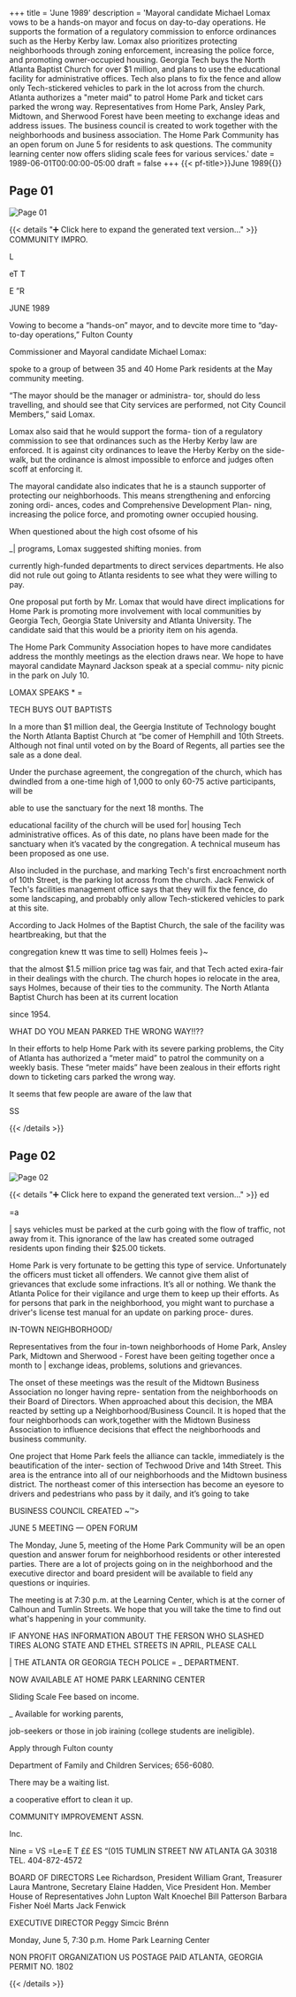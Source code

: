 +++
title = 'June 1989'
description = 'Mayoral candidate Michael Lomax vows to be a hands-on mayor and focus on day-to-day operations. He supports the formation of a regulatory commission to enforce ordinances such as the Herby Kerby law. Lomax also prioritizes protecting neighborhoods through zoning enforcement, increasing the police force, and promoting owner-occupied housing. Georgia Tech buys the North Atlanta Baptist Church for over $1 million, and plans to use the educational facility for administrative offices. Tech also plans to fix the fence and allow only Tech-stickered vehicles to park in the lot across from the church. Atlanta authorizes a "meter maid" to patrol Home Park and ticket cars parked the wrong way. Representatives from Home Park, Ansley Park, Midtown, and Sherwood Forest have been meeting to exchange ideas and address issues. The business council is created to work together with the neighborhoods and business association. The Home Park Community has an open forum on June 5 for residents to ask questions. The community learning center now offers sliding scale fees for various services.'
date = 1989-06-01T00:00:00-05:00
draft = false
+++
{{< pf-title>}}June 1989{{</pf-title>}}


## Page 01

![Page 01](/hpcia-newsletter-archive/1989-06_01.jpg)

{{< details "➕ Click here to expand the generated text version..." >}}
COMMUNITY IMPRO.

L

eT T

E ”R

JUNE 1989

Vowing to become a “hands-on” mayor, and to devcite
more time to “day-to-day operations,” Fulton County

Commissioner and Mayoral candidate Michael Lomax:

spoke to a group of between 35 and 40 Home Park
residents at the May community meeting.

“The mayor should be the manager or administra-
tor, should do less travelling, and should see that City
services are performed, not City Council Members,”
said Lomax.

Lomax also said that he would support the forma-
tion of a regulatory commission to see that ordinances
such as the Herby Kerby law are enforced. It is against
city ordinances to leave the Herby Kerby on the side-
walk, but the ordinance is almost impossible to enforce
and judges often scoff at enforcing it.

The mayoral candidate also indicates that he is a
staunch supporter of protecting our neighborhoods.
This means strengthening and enforcing zoning ordi-
ances, codes and Comprehensive Development Plan-
ning, increasing the police force, and promoting owner
occupied housing.

When questioned about the high cost ofsome of his

_| programs, Lomax suggested shifting monies. from

currently high-funded departments to direct services
departments. He also did not rule out going to Atlanta
residents to see what they were willing to pay.

One proposal put forth by Mr. Lomax that would
have direct implications for Home Park is promoting
more involvement with local communities by Georgia
Tech, Georgia State University and Atlanta University.
The candidate said that this would be a priority item on
his agenda.

The Home Park Community Association hopes to
have more candidates address the monthly meetings
as the election draws near. We hope to have mayoral
candidate Maynard Jackson speak at a special commu-
nity picnic in the park on July 10.

LOMAX SPEAKS * =

TECH BUYS OUT BAPTISTS

In a more than $1 million deal, the Geergia Institute of
Technology bought the North Atlanta Baptist Church at
“be comer of Hemphill and 10th Streets. Although not
final until voted on by the Board of Regents, all parties
see the sale as a done deal.

Under the purchase agreement, the congregation
of the church, which has dwindled from a one-time
high of 1,000 to only 60-75 active participants, will be

able to use the sanctuary for the next 18 months. The

educational facility of the church will be used for|
housing Tech administrative offices. As of this date, no
plans have been made for the sanctuary when it’s
vacated by the congregation. A technical museum has
been proposed as one use.

Also included in the purchase, and marking Tech's
first encroachment north of 10th Street, is the parking
lot across from the church. Jack Fenwick of Tech's
facilities management office says that they will fix the
fence, do some landscaping, and probably only allow
Tech-stickered vehicles to park at this site.

According to Jack Holmes of the Baptist Church, the
sale of the facility was heartbreaking, but that the

congregation knew tt was time to sell) Holmes feeis }~

that the almost $1.5 million price tag was fair, and that
Tech acted exira-fair in their dealings with the church.
The church hopes io relocate in the area, says Holmes,
because of their ties to the community. The North
Atlanta Baptist Church has been at its current location

since 1954.

WHAT DO YOU MEAN PARKED THE
WRONG WAY!!??

In their efforts to help Home Park with its severe
parking problems, the City of Atlanta has authorized a
“meter maid” to patrol the community on a weekly
basis. These “meter maids” have been zealous in their
efforts right down to ticketing cars parked the wrong
way.

It seems that few people are aware of the law that

SS

{{< /details >}}




## Page 02

![Page 02](/hpcia-newsletter-archive/1989-06_02.jpg)

{{< details "➕ Click here to expand the generated text version..." >}}
ed

=a

| says vehicles must be parked at the curb going with the
flow of traffic, not away from it. This ignorance of the
law has created some outraged residents upon finding
their $25.00 tickets.

Home Park is very fortunate to be getting this type
of service. Unfortunately the officers must ticket all
offenders. We cannot give them alist of grievances that
exclude some infractions. It’s all or nothing. We thank
the Atlanta Police for their vigilance and urge them to
keep up their efforts. As for persons that park in the
neighborhood, you might want to purchase a driver's
license test manual for an update on parking proce-
dures.

IN-TOWN NEIGHBORHOOD/

Representatives from the four in-town neighborhoods
of Home Park, Ansley Park, Midtown and Sherwood -
Forest have been geiting together once a month to |
exchange ideas, problems, solutions and grievances.

The onset of these meetings was the result of the
Midtown Business Association no longer having repre-
sentation from the neighborhoods on their Board of
Directors. When approached about this decision, the
MBA reacted by setting up a Neighborhood/Business
Council. It is hoped that the four neighborhoods can
work,together with the Midtown Business Association
to influence decisions that effect the neighborhoods
and business community.

One project that Home Park feels the alliance can
tackle, immediately is the beautification of the inter-
section of Techwood Drive and 14th Street. This area
is the entrance into all of our neighborhoods and the
Midtown business district. The northeast comer of this
intersection has become an eyesore to drivers and
pedestrians who pass by it daily, and it’s going to take

BUSINESS COUNCIL CREATED ~™>

JUNE 5 MEETING — OPEN FORUM

The Monday, June 5, meeting of the Home Park
Community will be an open question and answer
forum for neighborhood residents or other interested
parties. There are a lot of projects going on in the
neighborhood and the executive director and board
president will be available to field any questions or
inquiries.

The meeting is at 7:30 p.m. at the Learning Center,
which is at the corner of Calhoun and Tumlin Streets.
We hope that you will take the time to find out what's
happening in your community.

IF ANYONE HAS INFORMATION ABOUT THE
FERSON WHO SLASHED TIRES ALONG STATE
AND ETHEL STREETS IN APRIL, PLEASE CALL

| THE ATLANTA OR GEORGIA TECH POLICE =
_ DEPARTMENT.

NOW AVAILABLE AT
HOME PARK LEARNING CENTER

Sliding Scale Fee based on income.

_ Available for working parents,

job-seekers or those in job iraining
(college students are ineligible).

Apply through Fulton county

Department of Family and
Children Services; 656-6080.

There may be a waiting list.

a cooperative effort to clean it up.

COMMUNITY IMPROVEMENT ASSN.

Inc.

Nine = VS =Le=E T ££ ES
“(015 TUMLIN STREET NW ATLANTA GA 30318 TEL. 404-872-4572

BOARD OF DIRECTORS
Lee Richardson, President
William Grant, Treasurer
Laura Mantrone, Secretary
Elaine Hadden, Vice President
Hon. Member House of
Representatives John Lupton
Walt Knoechel
Bill Patterson
Barbara Fisher
Noél Marts
Jack Fenwick

EXECUTIVE DIRECTOR
Peggy Simcic Brénn

Monday, June 5, 7:30 p.m.
Home Park Learning Center

NON PROFIT
ORGANIZATION
US POSTAGE PAID
ATLANTA, GEORGIA
PERMIT NO. 1802


{{< /details >}}


